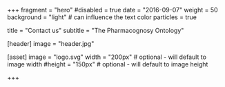 +++
fragment = "hero"
#disabled = true
date = "2016-09-07"
weight = 50
background = "light" # can influence the text color
particles = true

title = "Contact us"
subtitle = "The Pharmacognosy Ontology"

[header]
image = "header.jpg"

[asset]
image = "logo.svg"
width = "200px" # optional - will default to image width
#height = "150px" # optional - will default to image height

+++
